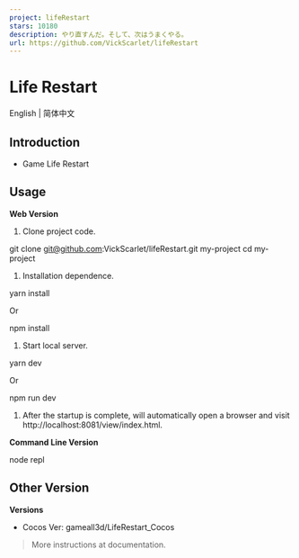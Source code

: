 ```yaml
---
project: lifeRestart
stars: 10180
description: やり直すんだ。そして、次はうまくやる。
url: https://github.com/VickScarlet/lifeRestart
---
```


Life Restart
============

English | 简体中文

Introduction
------------

-   Game Life Restart

Usage
-----

**Web Version**  

1.  Clone project code.

git clone git@github.com:VickScarlet/lifeRestart.git my-project
cd my-project

1.  Installation dependence.

yarn install

Or

npm install

1.  Start local server.

yarn dev

Or

npm run dev

1.  After the startup is complete, will automatically open a browser and visit http://localhost:8081/view/index.html.

**Command Line Version**  

node repl

Other Version
-------------

**Versions**  

-   Cocos Ver: gameall3d/LifeRestart\_Cocos

> More instructions at documentation.
